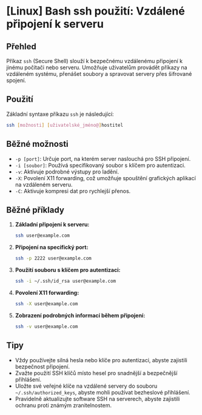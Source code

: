 # [Linux] Bash ssh použití: Vzdálené připojení k serveru

## Přehled
Příkaz `ssh` (Secure Shell) slouží k bezpečnému vzdálenému připojení k jinému počítači nebo serveru. Umožňuje uživatelům provádět příkazy na vzdáleném systému, přenášet soubory a spravovat servery přes šifrované spojení.

## Použití
Základní syntaxe příkazu `ssh` je následující:

```bash
ssh [možnosti] [uživatelské_jméno@]hostitel
```

## Běžné možnosti
- `-p [port]`: Určuje port, na kterém server naslouchá pro SSH připojení.
- `-i [soubor]`: Používá specifikovaný soubor s klíčem pro autentizaci.
- `-v`: Aktivuje podrobné výstupy pro ladění.
- `-X`: Povolení X11 forwarding, což umožňuje spouštění grafických aplikací na vzdáleném serveru.
- `-C`: Aktivuje kompresi dat pro rychlejší přenos.

## Běžné příklady
1. **Základní připojení k serveru:**
   ```bash
   ssh user@example.com
   ```

2. **Připojení na specifický port:**
   ```bash
   ssh -p 2222 user@example.com
   ```

3. **Použití souboru s klíčem pro autentizaci:**
   ```bash
   ssh -i ~/.ssh/id_rsa user@example.com
   ```

4. **Povolení X11 forwarding:**
   ```bash
   ssh -X user@example.com
   ```

5. **Zobrazení podrobných informací během připojení:**
   ```bash
   ssh -v user@example.com
   ```

## Tipy
- Vždy používejte silná hesla nebo klíče pro autentizaci, abyste zajistili bezpečnost připojení.
- Zvažte použití SSH klíčů místo hesel pro snadnější a bezpečnější přihlášení.
- Uložte své veřejné klíče na vzdálené servery do souboru `~/.ssh/authorized_keys`, abyste mohli používat bezheslové přihlášení.
- Pravidelně aktualizujte software SSH na serverech, abyste zajistili ochranu proti známým zranitelnostem.